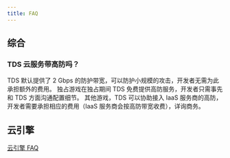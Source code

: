```yaml
---
title: FAQ
---
```


## 综合

### TDS 云服务带高防吗？

TDS 默认提供了 2 Gbps 的防护带宽，可以防护小规模的攻击，开发者无需为此承担额外的费用。
独占游戏在独占期间 TDS 免费提供高防服务，开发者只需事先和 TDS 方面沟通配置细节。
其他游戏，TDS 可以协助接入 IaaS 服务商的高防，开发者需要承担相应的费用（IaaS 服务商会按高防带宽收费），详询商务。

## 云引擎

[云引擎 FAQ](/sdk/engine/faq/)

